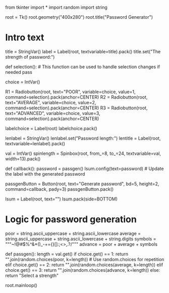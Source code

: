 from tkinter import *
import random
import string

root = Tk()
root.geometry("400x280") 
root.title("Password Generator")

# Intro text
title = StringVar() 
label = Label(root, textvariable=title).pack() 
title.set("The strength of password:")

def selection():
    # This function can be used to handle selection changes if needed
    pass

choice = IntVar()

R1 = Radiobutton(root, text="POOR", variable=choice, value=1, command=selection).pack(anchor=CENTER)
R2 = Radiobutton(root, text="AVERAGE", variable=choice, value=2, command=selection).pack(anchor=CENTER)
R3 = Radiobutton(root, text="ADVANCED", variable=choice, value=3, command=selection).pack(anchor=CENTER)

labelchoice = Label(root)
labelchoice.pack()

lenlabel = StringVar()
lenlabel.set("Password length:")
lentitle = Label(root, textvariable=lenlabel).pack()

val = IntVar()
spinlength = Spinbox(root, from_=8, to_=24, textvariable=val, width=13).pack()

def callback():
    password = passgen()
    Isum.config(text=password)  # Update the label with the generated password

passgenButton = Button(root, text="Generate password", bd=5, height=2, command=callback, pady=3)
passgenButton.pack()

Isum = Label(root, text="")
Isum.pack(side=BOTTOM)

# Logic for password generation
poor = string.ascii_uppercase + string.ascii_lowercase
average = string.ascii_uppercase + string.ascii_lowercase + string.digits
symbols = """~!@#$%^&*()_-+={}[]:;<>,.?/"""
advance = poor + average + symbols

def passgen():
    length = val.get()
    if choice.get() == 1:
        return "".join(random.choices(poor, k=length))  # Use random.choices for repetition
    elif choice.get() == 2:
        return "".join(random.choices(average, k=length))
    elif choice.get() == 3:
        return "".join(random.choices(advance, k=length))
    else:
        return "Select a strength"

root.mainloop()
